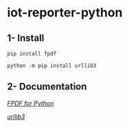 # iot-reporter-python

## 1- Install

~~~
pip install fpdf
~~~

~~~
python -m pip install urllib3
~~~


## 2- Documentation

_[FPDF for Python](https://github.com/reingart/pyfpdf)_

_[urllib3](https://urllib3.readthedocs.io/en/stable/)_